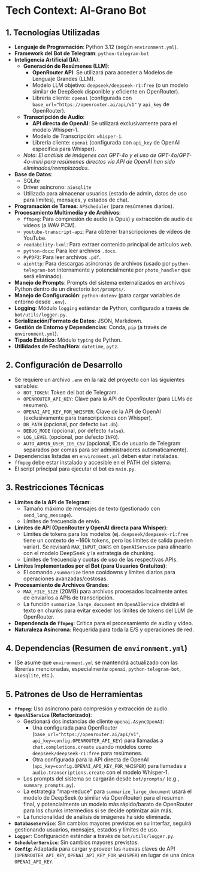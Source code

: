 # Tech Context: Al-Grano Bot

## 1. Tecnologías Utilizadas

- **Lenguaje de Programación**: Python 3.12 (según `environment.yml`).
- **Framework del Bot de Telegram**: `python-telegram-bot`
- **Inteligencia Artificial (IA)**:
  - **Generación de Resúmenes (LLM)**:
    - **OpenRouter API**: Se utilizará para acceder a Modelos de Lenguaje Grandes (LLM).
    - Modelo LLM objetivo: `deepseek/deepseek-r1:free` (o un modelo similar de DeepSeek disponible y eficiente en OpenRouter).
    - Librería cliente: `openai` (configurada con `base_url="https://openrouter.ai/api/v1"` y `api_key` de OpenRouter).
  - **Transcripción de Audio**:
    - **API directa de OpenAI**: Se utilizará exclusivamente para el modelo Whisper-1.
    - Modelo de Transcripción: `whisper-1`.
    - Librería cliente: `openai` (configurada con `api_key` de OpenAI específica para Whisper).
  - _Nota: El análisis de imágenes con GPT-4o y el uso de GPT-4o/GPT-4o-mini para resúmenes directos vía API de OpenAI han sido eliminados/reemplazados._
- **Base de Datos**:
  - SQLite
  - Driver asíncrono: `aiosqlite`
  - Utilizada para almacenar usuarios (estado de admin, datos de uso para límites), mensajes, y estados de chat.
- **Programación de Tareas**: `APScheduler` (para resúmenes diarios).
- **Procesamiento Multimedia y de Archivos**:
  - `ffmpeg`: Para compresión de audio (a Opus) y extracción de audio de vídeos (a WAV PCM).
  - `youtube-transcript-api`: Para obtener transcripciones de vídeos de YouTube.
  - `readability-lxml`: Para extraer contenido principal de artículos web.
  - `python-docx`: Para leer archivos `.docx`.
  - `PyPDF2`: Para leer archivos `.pdf`.
  - `aiohttp`: Para descargas asíncronas de archivos (usado por `python-telegram-bot` internamente y potencialmente por `photo_handler` que será eliminado).
- **Manejo de Prompts**: Prompts del sistema externalizados en archivos Python dentro de un directorio `bot/prompts/`.
- **Manejo de Configuración**: `python-dotenv` (para cargar variables de entorno desde `.env`).
- **Logging**: Módulo `logging` estándar de Python, configurado a través de `bot/utils/logger.py`.
- **Serialización/Formato de Datos**: JSON, Markdown.
- **Gestión de Entorno y Dependencias**: Conda, `pip` (a través de `environment.yml`).
- **Tipado Estático**: Módulo `typing` de Python.
- **Utilidades de Fecha/Hora**: `datetime`, `pytz`.

## 2. Configuración de Desarrollo

- Se requiere un archivo `.env` en la raíz del proyecto con las siguientes variables:
  - `BOT_TOKEN`: Token del bot de Telegram.
  - `OPENROUTER_API_KEY`: Clave para la API de OpenRouter (para LLMs de resumen).
  - `OPENAI_API_KEY_FOR_WHISPER`: Clave de la API de OpenAI (exclusivamente para transcripciones con Whisper).
  - `DB_PATH` (opcional, por defecto `bot.db`).
  - `DEBUG_MODE` (opcional, por defecto `false`).
  - `LOG_LEVEL` (opcional, por defecto `INFO`).
  - `AUTO_ADMIN_USER_IDS_CSV` (opcional, IDs de usuario de Telegram separados por comas para ser administradores automáticamente).
- Dependencias listadas en `environment.yml` deben estar instaladas.
- `ffmpeg` debe estar instalado y accesible en el PATH del sistema.
- El script principal para ejecutar el bot es `main.py`.

## 3. Restricciones Técnicas

- **Límites de la API de Telegram**:
  - Tamaño máximo de mensajes de texto (gestionado con `send_long_message`).
  - Límites de frecuencia de envío.
- **Límites de API (OpenRouter y OpenAI directa para Whisper)**:
  - Límites de tokens para los modelos (ej. `deepseek/deepseek-r1:free` tiene un contexto de ~160k tokens, pero los límites de salida pueden variar). Se revisará `MAX_INPUT_CHARS` en `OpenAIService` para alinearlo con el modelo DeepSeek y la estrategia de chunking.
  - Límites de frecuencia y cuotas de uso de las respectivas APIs.
- **Límites Implementados por el Bot (para Usuarios Gratuitos)**:
  - El comando `/summarize` tiene cooldowns y límites diarios para operaciones avanzadas/costosas.
- **Procesamiento de Archivos Grandes**:
  - `MAX_FILE_SIZE` (20MB) para archivos procesados localmente antes de enviarlos a APIs de transcripción.
  - La función `summarize_large_document` en `OpenAIService` dividirá el texto en chunks para evitar exceder los límites de tokens del LLM de OpenRouter.
- **Dependencia de `ffmpeg`**: Crítica para el procesamiento de audio y video.
- **Naturaleza Asíncrona**: Requerida para toda la E/S y operaciones de red.

## 4. Dependencias (Resumen de `environment.yml`)

- (Se asume que `environment.yml` se mantendrá actualizado con las librerías mencionadas, especialmente `openai`, `python-telegram-bot`, `aiosqlite`, etc.).

## 5. Patrones de Uso de Herramientas

- **`ffmpeg`**: Uso asíncrono para compresión y extracción de audio.
- **`OpenAIService` (Refactorizado)**:
  - Gestionará dos instancias de cliente `openai.AsyncOpenAI`:
    - Una configurada para OpenRouter (`base_url="https://openrouter.ai/api/v1"`, `api_key=config.OPENROUTER_API_KEY`) para llamadas a `chat.completions.create` usando modelos como `deepseek/deepseek-r1:free` para resúmenes.
    - Otra configurada para la API directa de OpenAI (`api_key=config.OPENAI_API_KEY_FOR_WHISPER`) para llamadas a `audio.transcriptions.create` con el modelo Whisper-1.
  - Los prompts del sistema se cargarán desde `bot/prompts/` (e.g., `summary_prompts.py`).
  - La estrategia "map-reduce" para `summarize_large_document` usará el modelo de DeepSeek (o similar vía OpenRouter) para el resumen final, y potencialmente un modelo más rápido/barato de OpenRouter para los chunks intermedios si se decide optimizar aún más.
  - La funcionalidad de análisis de imágenes ha sido eliminada.
- **`DatabaseService`**: Sin cambios mayores previstos en su interfaz, seguirá gestionando usuarios, mensajes, estados y límites de uso.
- **`Logger`**: Configuración estándar a través de `bot/utils/logger.py`.
- **`SchedulerService`**: Sin cambios mayores previstos.
- **`Config`**: Adaptada para cargar y proveer las nuevas claves de API (`OPENROUTER_API_KEY`, `OPENAI_API_KEY_FOR_WHISPER`) en lugar de una única `OPENAI_API_KEY`.
